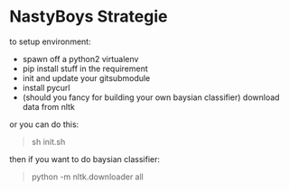 NastyBoys Strategie
============================
to setup environment:
* spawn off a python2 virtualenv
* pip install stuff in the requirement
* init and update your gitsubmodule
* install pycurl
* (should you fancy for building your own baysian classifier) download data from nltk

or you can do this:
> sh init.sh

then if you want to do baysian classifier:
> python -m nltk.downloader all
